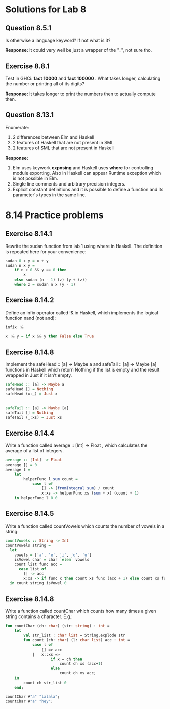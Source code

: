 # Solutions for Lab 8

## Question 8.5.1
Is otherwise a language keyword? If not what is it?

**Response:** It could very well be just a wrapper of the "_", not sure tho.


## Exercise 8.8.1

Test in GHCi: **fact 10000** and **fact 100000** . What takes longer, calculating the number
or printing all of its digits?

**Response:** It takes longer to print the numbers then to actually compute then.

## Question 8.13.1

Enumerate:
1. 2 differences between Elm and Haskell
2. 2 features of Haskell that are not present in SML
3. 2 features of SML that are not present in Haskell

**Response:** 
1. Elm uses keywork **exposing** and Haskell uses **where** for controlling module exporting.
   Also in Haskell can appear Runtime exception which is not possible in Elm.
2. Single line comments and arbitrary precision integers.
3. Explicit constant definitions and it is possible to define a function and its parameter's types in the same line.

# 8.14 Practice problems

## Exercise 8.14.1

Rewrite the sudan function from lab 1 using where in Haskell. The definition is repeated
here for your convenience:

```haskell
sudan 0 x y = x + y
sudan n x y =
    if n > 0 && y == 0 then 
        x 
    else sudan (n - 1) (z) (y + (z))
    where z = sudan n x (y - 1)
```

## Exercise 8.14.2

Define an infix operator called !& in Haskell, which implements the logical function nand
(not and):

```haskell
infix !&

x !& y = if x && y then False else True
```

## Exercise 8.14.8

Implement the safeHead :: [a] -> Maybe a and safeTail :: [a] -> Maybe [a] functions
in Haskell which return Nothing if the list is empty and the result wrapped in Just if it
isn’t empty.

```haskell
safeHead :: [a] -> Maybe a
safeHead [] = Nothing
safeHead (x:_) = Just x
    

safeTail :: [a] -> Maybe [a]
safeTail [] = Nothing
safeTail (_:xs) = Just xs
```

## Exercise 8.14.4

Write a function called average :: [Int] -> Float , which calculates the average of a list
of integers.

```haskell
average :: [Int] -> Float
average [] = 0
average l =
    let
        helperFunc l sum count = 
            case l of
                [] -> (fromIntegral sum) / count
                x:xs -> helperFunc xs (sum + x) (count + 1)
    in helperFunc l 0 0
```

## Exercise 8.14.5

Write a function called countVowels which counts the number of vowels in a string:

```haskell
countVowels :: String -> Int
countVowels string =
  let
    vowels = ['a', 'e', 'i', 'o', 'u']
    isVowel char = char `elem` vowels
    count list func acc = 
      case list of
        [] -> acc
        x:xs -> if func x then count xs func (acc + 1) else count xs func acc
  in count string isVowel 0
```

## Exercise 8.14.8

Write a function called countChar which counts how many times a given string contains
a character. E.g.:

```sml
fun countChar (ch: char) (str: string) : int =
    let
        val str_list : char list = String.explode str
        fun count (ch: char) (l: char list) acc : int =
            case l of
                [] => acc
            |   x::xs =>
                    if x = ch then
                        count ch xs (acc+1)
                    else
                        count ch xs acc;
    in
        count ch str_list 0
    end;

countChar #"a" "lalala";
countChar #"a" "hey";
```